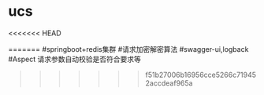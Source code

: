 # ucs
<<<<<<< HEAD

=======
#springboot+redis集群
#请求加密解密算法
#swagger-ui,logback
#Aspect 请求参数自动校验是否符合要求等
>>>>>>> f51b27006b16956cce5266c719452accdeaf965a
